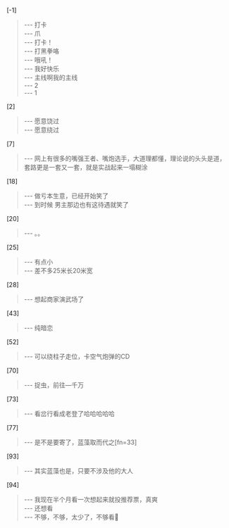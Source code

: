 
[-1] 
>--- 打卡<br>
>--- 爪<br>
>--- 打卡！<br>
>--- 打黑拳咯<br>
>--- 哦吼！<br>
>--- 我好快乐<br>
>--- 主线啊我的主线<br>
>--- 2<br>
>--- 1<br>

[2] 
>--- 愿意饶过<br>
>--- 愿意绕过<br>

[7] 
>--- 网上有很多的嘴强王者、嘴炮选手，大道理都懂，理论说的头头是道，套路更是一套又一套，就是实战起来一塌糊涂<br>

[18] 
>--- 做亏本生意，已经开始笑了<br>
>--- 到时候
男主那边也有这待遇就笑了<br>

[20] 
>--- 。。<br>

[25] 
>--- 有点小<br>
>--- 差不多25米长20米宽<br>

[28] 
>--- 想起商家演武场了<br>

[43] 
>--- 纯暗恋<br>

[52] 
>--- 可以绕柱子走位，卡空气炮弹的CD<br>

[70] 
>--- 捉虫，前往—千万<br>

[73] 
>--- 看岔行看成老登了哈哈哈哈哈<br>

[77] 
>--- 是不是要寄了，蓝藻取而代之[fn=33]<br>

[93] 
>--- 其实蓝藻也是，只要不涉及他的大人<br>

[94] 
>--- 我现在半个月看一次想起来就投推荐票，真爽<br>
>--- 还想看<br>
>--- 不够，不够，太少了，不够看👀<br>
